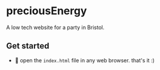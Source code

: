 # preciousEnergy

A low tech website for a party in Bristol.

## Get started

* 📖 open the `index.html` file in any web browser. that's it :)

